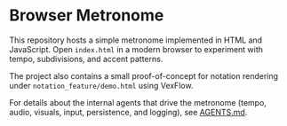 # Browser Metronome

This repository hosts a simple metronome implemented in HTML and JavaScript. Open `index.html` in a modern browser to experiment with tempo, subdivisions, and accent patterns.

The project also contains a small proof-of-concept for notation rendering under `notation_feature/demo.html` using VexFlow.

For details about the internal agents that drive the metronome (tempo, audio, visuals, input, persistence, and logging), see [AGENTS.md](AGENTS.md).

